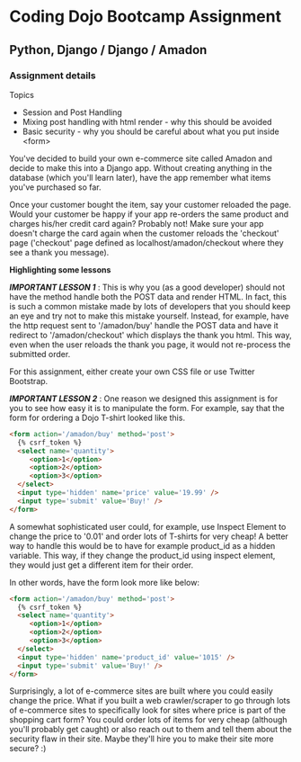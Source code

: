 # Coding Dojo Bootcamp Assignment  
## Python, Django / Django / Amadon

### Assignment details  
Topics  

* Session and Post Handling
* Mixing post handling with html render - why this should be avoided
* Basic security - why you should be careful about what you put inside \<form\>  

You've decided to build your own e-commerce site called Amadon and decide to make this into a Django app.  Without creating anything in the database (which you'll learn later), have the app remember what items you've purchased so far.  

Once your customer bought the item, say your customer reloaded the page.  Would your customer be happy if your app re-orders the same product and charges his/her credit card again?  Probably not!  Make sure your app doesn't charge the card again when the customer reloads the 'checkout' page ('checkout' page defined as localhost/amadon/checkout where they see a thank you message).  

**Highlighting some lessons**  

**_IMPORTANT LESSON 1_** : This is why you (as a good developer) should not have the method handle both the POST data and render HTML.  In fact, this is such a common mistake made by lots of developers that you should keep an eye and try not to make this mistake yourself. Instead, for example, have the http request sent to '/amadon/buy' handle the POST data and have it redirect to '/amadon/checkout' which displays the thank you html.  This way, even when the user reloads the thank you page, it would not re-process the submitted order.  

For this assignment, either create your own CSS file or  use Twitter Bootstrap.  

**_IMPORTANT LESSON 2_** : One reason we designed this assignment is for you to see how easy it is to manipulate the form.  For example, say that the form for ordering a Dojo T-shirt looked like this.  

```html
<form action='/amadon/buy' method='post'>
  {% csrf_token %}
  <select name='quantity'>
     <option>1</option>
     <option>2</option>
     <option>3</option>
  </select>
  <input type='hidden' name='price' value='19.99' />
  <input type='submit' value='Buy!' />
</form>
```

A somewhat sophisticated user could, for example, use Inspect Element to change the price to '0.01' and order lots of T-shirts for very cheap!  A better way to handle this would be to have for example product_id as a hidden variable.  This way, if they change the product_id using inspect element, they would just get a different item for their order.  

In other words, have the form look more like below:  
```html
<form action='/amadon/buy' method='post'>
  {% csrf_token %}
  <select name='quantity'>
     <option>1</option>
     <option>2</option>
     <option>3</option>
  </select>
  <input type='hidden' name='product_id' value='1015' />
  <input type='submit' value='Buy!' />
</form>
```

Surprisingly, a lot of e-commerce sites are built where you could easily change the price.  What if you built a web crawler/scraper to go through lots of e-commerce sites to specifically look for sites where price is part of the shopping cart form?  You could order lots of items for very cheap (although you'll probably get caught) or also reach out to them and tell them about the security flaw in their site.  Maybe they'll hire you to make their site more secure? :)  
